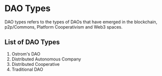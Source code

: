 # DAO Types

DAO types refers to the types of DAOs that have emerged in the blockchain, p2p/Commons, Platform Cooperativism and Web3 spaces. 

## List of DAO Types

1. Ostrom's DAO
2. Distributed Autonomous Company
3. Distributed Cooperative
4. Traditional DAO
